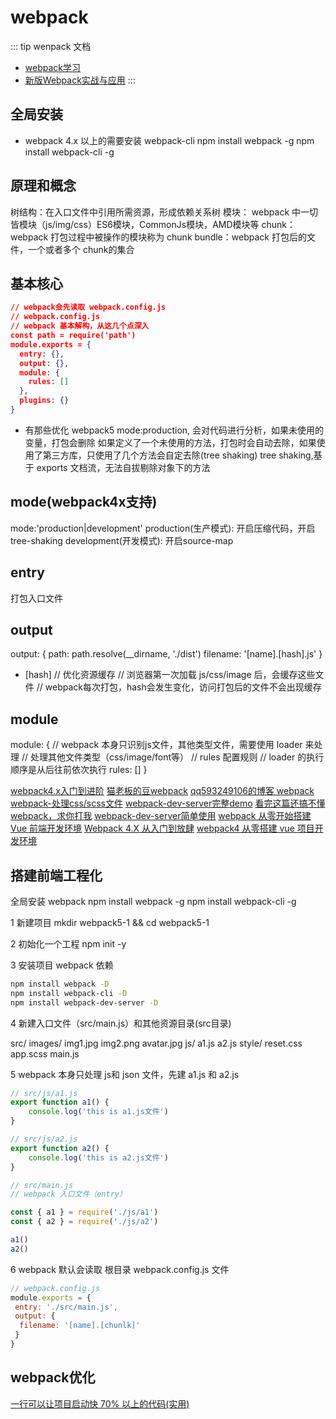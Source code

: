 # webpack

::: tip wenpack 文档

- [webpack学习](https://lvzhenbang.github.io/webpack-book/)
- [新版Webpack实战与应用](https://www.bilibili.com/video/BV1uy4y1n7Yf?p=1)
:::

## 全局安装

- webpack 4.x 以上的需要安装 webpack-cli
npm install webpack -g
npm install webpack-cli -g

## 原理和概念

树结构：在入口文件中引用所需资源，形成依赖关系树
模块：  webpack 中一切皆模块（js/img/css）ES6模块，CommonJs模块，AMD模块等
chunk： webpack 打包过程中被操作的模块称为 chunk
bundle：webpack 打包后的文件，一个或者多个 chunk的集合

## 基本核心

``` json
// webpack会先读取 webpack.config.js
// webpack.config.js
// webpack 基本解构，从这几个点深入
const path = require('path')
module.exports = {
  entry: {},
  output: {},
  module: {
    rules: []
  },
  plugins: {}
}
```

- 有那些优化
webpack5 mode:production, 会对代码进行分析，如果未使用的变量，打包会删除
如果定义了一个未使用的方法，打包时会自动去除，如果使用了第三方库，只使用了几个方法会自定去除(tree shaking)
tree shaking,基于 exports 文档流，无法自拔剔除对象下的方法

## mode(webpack4x支持)

mode:'production|development'
production(生产模式): 开启压缩代码，开启tree-shaking
development(开发模式): 开启source-map

## entry

打包入口文件

## output

output: {
 path: path.resolve(__dirname, './dist')
 filename: '[name].[hash].js'
}

- [hash]
// 优化资源缓存
// 浏览器第一次加载 js/css/image 后，会缓存这些文件
// webpack每次打包，hash会发生变化，访问打包后的文件不会出现缓存

## module

module: {
 // webpack 本身只识别js文件，其他类型文件，需要使用 loader 来处理
 // 处理其他文件类型（css/image/font等）
 // rules 配置规则
 // loader 的执行顺序是从后往前依次执行
 rules: []
}

[webpack4.x入门到进阶](https://edu.csdn.net/course/detail/7872)
[猫老板的豆webpack](https://blog.csdn.net/x550392236/category_7258485.html)
[qq593249106的博客 webpack](https://blog.csdn.net/qq593249106/category_8511113.html)
[webpack-处理css/scss文件](https://segmentfault.com/a/1190000020778740)
[webpack-dev-server完整demo](https://segmentfault.com/a/1190000010198627)
[看完这篇还搞不懂webpack，求你打我](https://juejin.im/post/5e01de37f265da33ab637daf)
[webpack-dev-server简单使用](https://blog.csdn.net/liangklfang/article/details/54944012)
[webpack 从零开始搭建 Vue 前端开发环境](https://www.jianshu.com/p/871aa7a78bb6)
[Webpack 4.X 从入门到放肆](https://www.jianshu.com/p/8da5ab3ac157)
[webpack4 从零搭建 vue 项目开发环境](https://juejin.cn/post/6989491439243624461)

## 搭建前端工程化

全局安装 webpack
npm install webpack -g
npm install webpack-cli -g

1 新建项目 mkdir webpack5-1 && cd webpack5-1

2 初始化一个工程 npm init -y

3 安装项目 webpack 依赖

 ``` bash
 npm install webpack -D
 npm install webpack-cli -D
 npm install webpack-dev-server -D
 ```

4 新建入口文件（src/main.js）和其他资源目录(src目录)

  src/
  images/
  img1.jpg
  img2.png
  avatar.jpg
  js/
  a1.js
  a2.js
  style/
  reset.css
  app.scss
  main.js
  
5 webpack 本身只处理 js和 json 文件，先建 a1.js 和 a2.js

``` js
// src/js/a1.js
export function a1() {
    console.log('this is a1.js文件') 
}
```

``` js
// src/js/a2.js
export function a2() {
    console.log('this is a2.js文件') 
}
```

``` js
// src/main.js
// webpack 入口文件（entry）

const { a1 } = require('./js/a1')
const { a2 } = require('./js/a2')

a1()
a2()
```

6 webpack 默认会读取 根目录 webpack.config.js 文件

``` js
// webpack.config.js
module.exports = {
 entry: './src/main.js',
 output: {
  filename: '[name].[chunlk]'
 }
}
```

## webpack优化

[一行可以让项目启动快 70% 以上的代码(实用)](https://mp.weixin.qq.com/s/TB7Oy5VmyhZboQF9Y8eiDg)
